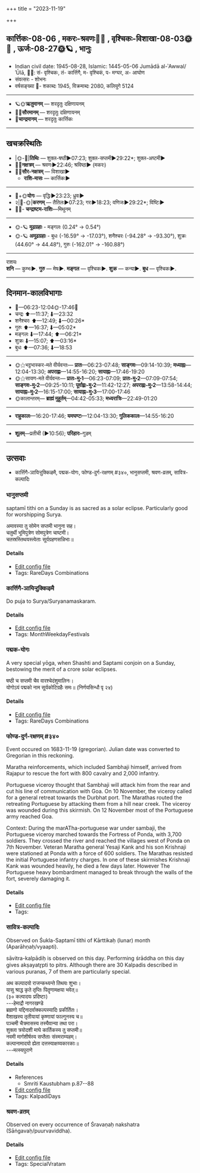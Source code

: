 +++
title = "2023-11-19"

+++
## कार्त्तिकः-08-06  ,  मकरः-श्रवणः🌛🌌  ,  वृश्चिकः-विशाखा-08-03🌞🌌  ,  ऊर्जः-08-27🌞🪐  ,  भानुः
- Indian civil date: 1945-08-28, Islamic: 1445-05-06 Jumādā al-ʾAwwal/ʾŪlā, 🌌🌞: सं- वृश्चिकः, तं- कार्त्तिगै, म- वृश्चिकं, प- मग्घर, अ- आघोण
- संवत्सरः - शोभनः
- वर्षसङ्ख्या 🌛- शकाब्दः 1945, विक्रमाब्दः 2080, कलियुगे 5124
___________________
- 🪐🌞**ऋतुमानम्** — शरदृतुः दक्षिणायनम्
- 🌌🌞**सौरमानम्** — शरदृतुः दक्षिणायनम्
- 🌛**चान्द्रमानम्** — शरदृतुः कार्त्तिकः
___________________


## खचक्रस्थितिः
- |🌞-🌛|**तिथिः** — शुक्ल-षष्ठी►07:23; शुक्ल-सप्तमी►29:22*; शुक्ल-अष्टमी►  
- 🌌🌛**नक्षत्रम्** — श्रवणः►22:46; श्रविष्ठा► (मकरः)  
- 🌌🌞**सौर-नक्षत्रम्** — विशाखा►  
  - **राशि-मासः** — कार्त्तिकः► 
___________________
- 🌛+🌞**योगः** — वृद्धिः►23:23; ध्रुवः►  
- २|🌛-🌞|**करणम्** — तैतिलः►07:23; गरः►18:23; वणिजः►29:22*; विष्टिः►  
- 🌌🌛- **चन्द्राष्टम-राशिः**—मिथुनम्  
___________________
- 🌞-🪐 **मूढग्रहाः** - मङ्गलः (0.24° → 0.54°)
- 🌞-🪐 **अमूढग्रहाः** - बुधः (-16.59° → -17.03°), शनैश्चरः (-94.28° → -93.30°), शुक्रः (44.60° → 44.48°), गुरुः (-162.01° → -160.88°)
___________________
राशयः  
**शनि** — कुम्भः►. **गुरु** — मेषः►. **मङ्गल** — वृश्चिकः►. **शुक्र** — कन्या►. **बुध** — वृश्चिकः►. 
___________________


## दिनमान-कालविभागाः
- 🌅—06:23-12:04🌞-17:46🌇  
- चन्द्रः ⬆—11:37; ⬇—23:32  
- शनैश्चरः ⬆—12:49; ⬇—00:26*  
- गुरुः ⬆—16:37; ⬇—05:02*  
- मङ्गलः ⬇—17:44; ⬆—06:21*  
- शुक्रः ⬇—15:07; ⬆—03:16*  
- बुधः ⬆—07:36; ⬇—18:53  
___________________
- 🌞⚝भट्टभास्कर-मते वीर्यवन्तः— **प्रातः**—06:23-07:48; **साङ्गवः**—09:14-10:39; **मध्याह्नः**—12:04-13:30; **अपराह्णः**—14:55-16:20; **सायाह्नः**—17:46-19:20  
- 🌞⚝सायण-मते वीर्यवन्तः— **प्रातः-मु॰1**—06:23-07:09; **प्रातः-मु॰2**—07:09-07:54; **साङ्गवः-मु॰2**—09:25-10:11; **पूर्वाह्णः-मु॰2**—11:42-12:27; **अपराह्णः-मु॰2**—13:58-14:44; **सायाह्नः-मु॰2**—16:15-17:00; **सायाह्नः-मु॰3**—17:00-17:46  
- 🌞कालान्तरम्— **ब्राह्मं मुहूर्तम्**—04:42-05:33; **मध्यरात्रिः**—22:49-01:20  
___________________
- **राहुकालः**—16:20-17:46; **यमघण्टः**—12:04-13:30; **गुलिककालः**—14:55-16:20  
___________________
- **शूलम्**—प्रतीची (►10:56); **परिहारः**–गुडम्  
___________________

## उत्सवाः
- कार्त्तिगै-ञायिऱ्ऱुक्किऴमै, पद्मक-योगः, फोण्ड-दुर्ग-रक्षणम् #३४०, भानुसप्तमी, श्रवण-व्रतम्, सावित्र-कल्पादिः
### भानुसप्तमी



saptamī tithi on a Sunday is as sacred as a solar eclipse. Particularly good for worshipping Surya.

अमावस्या तु सोमेन सप्तमी भानुना सह।  
चतुर्थी भूमिपुत्रेण सोमपुत्रेण चाष्टमी।  
चतस्रस्तिथयस्त्वेताः सूर्यग्रहणसन्निभाः॥



#### Details
- [Edit config file](https://github.com/jyotisham/adyatithi/blob/master/time_focus/tithi-vara-combinations/description_only/bhAnusaptamI.toml)
- Tags: RareDays Combinations


### कार्त्तिगै-ञायिऱ्ऱुक्किऴमै



Do puja to Surya/Suryanamaskaram.

#### Details
- [Edit config file](https://github.com/jyotisham/adyatithi/blob/master/tamil/description_only/kArttigai~JAyir2r2ukkizhamai.toml)
- Tags: MonthWeekdayFestivals


### पद्मक-योगः



A very special yōga, when Shashti and Saptami conjoin on a Sunday, bestowing the merit of a crore solar eclipses.

षष्ठी च सप्तमी चैव वारश्चेदंशुमालिनः।  
योगोऽयं पद्मको नाम सूर्यकोटिग्रहैः समः॥ (निर्णयसिन्धौ पृ २४)



#### Details
- [Edit config file](https://github.com/jyotisham/adyatithi/blob/master/time_focus/special-tithis/description_only/padmaka-yOgaH-2.toml)
- Tags: RareDays Combinations


### फोण्ड-दुर्ग-रक्षणम् #३४०

Event occured on 1683-11-19 (gregorian). Julian date was converted to Gregorian in this reckoning. 

Maratha reinforcements, which included Sambhaji himself, arrived from Rajapur to rescue the fort with 800 cavalry and 2,000 infantry.

Portuguese viceroy thought that Sambhaji will attack him from the rear and cut his line of communication with Goa. On 10 November, the viceroy called for a general retreat towards the Durbhat port. The Marathas routed the retreating Portuguese by attacking them from a hill near creek. The viceroy was wounded during this skirmish. On 12 November most of the Portuguese army reached Goa.

Context: During the marATha-portuguese war under sambaji, the Portuguese viceroy marched towards the Fortress of Ponda, with 3,700 soldiers. They crossed the river and reached the villages west of Ponda on 7th November. Veteran Maratha general Yesaji Kank and his son Krishnaji were stationed at Ponda with a force of 600 soldiers. The Marathas resisted the initial Portuguese infantry charges. In one of these skirmishes Krishnaji Kank was wounded heavily, he died a few days later. However The Portuguese heavy bombardment managed to break through the walls of the fort, severely damaging it.

#### Details
- [Edit config file](https://github.com/jyotisham/adyatithi/blob/master/mahApuruSha/xatra-later/julian/day/11/09/phoNDa-durga-raxaNam.toml)
- Tags: 


### सावित्र-कल्पादिः

Observed on Śukla-Saptamī tithi of Kārttikaḥ (lunar) month (Aparāhṇaḥ/vyaapti). 

sāvitra-kalpādiḥ is observed on this day. Performing śrāddha on this day gives akṣayatr̥pti to pitrs. Although there are 30 Kalpadis described in various puranas, 7 of them are particularly special.

अथ कल्पादयो राजन्कथ्यन्ते तिथयः शुभाः।  
यासु श्राद्ध कृते तृप्तिः पितॄणामक्षया भवेत्॥  
(३० कल्पादयः प्रदिष्टाः)  
---हेमाद्रौ नागरखण्डे  
ब्रह्मणो यद्दिनादर्वाक्कल्पस्यादिः प्रकीर्तितः।  
वैशाखस्य तृतीयायां कृष्णायां फाल्गुनस्य च॥  
पञ्चमी चैत्रमासस्य तस्यैवान्या तथा परा।  
शुक्ला त्रयोदशी माघे कार्तिकस्य तु सप्तमी॥  
नवमी मार्गशीर्षस्य सप्तैताः संस्मराम्यहम्।  
कल्पानामादयो ह्येता दत्तस्याक्षय्यकारकाः॥  
---मत्स्यपुराणे



#### Details
- References
  - Smriti Kaustubham p.87--88
- [Edit config file](https://github.com/jyotisham/adyatithi/blob/master/time_focus/yugAdiH/lunar_month/tithi/08/07/sAvitra-kalpAdiH.toml)
- Tags: KalpadiDays


### श्रवण-व्रतम्

Observed on every occurrence of Śravaṇaḥ nakshatra (Sāṅgavaḥ/puurvaviddha). 



#### Details
- [Edit config file](https://github.com/jyotisham/adyatithi/blob/master/general/sidereal_solar_month/nakshatra/00/22/zravaNa-vratam.toml)
- Tags: SpecialVratam


